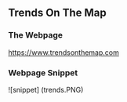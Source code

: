 ## Trends On The Map

### The Webpage
https://www.trendsonthemap.com

### Webpage Snippet

![snippet] (trends.PNG)
